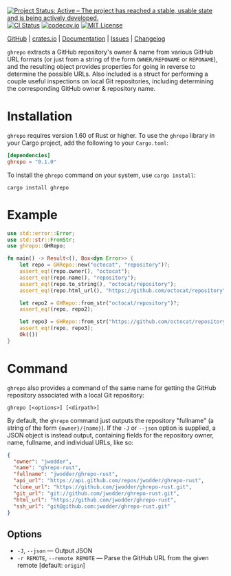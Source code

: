 [![Project Status: Active – The project has reached a stable, usable state and is being actively developed.](https://www.repostatus.org/badges/latest/active.svg)](https://www.repostatus.org/#active)
[![CI Status](https://github.com/jwodder/ghrepo-rust/actions/workflows/test.yml/badge.svg)](https://github.com/jwodder/ghrepo-rust/actions/workflows/test.yml)
[![codecov.io](https://codecov.io/gh/jwodder/ghrepo-rust/branch/master/graph/badge.svg)](https://codecov.io/gh/jwodder/ghrepo-rust)
[![MIT License](https://img.shields.io/github/license/jwodder/ghrepo.svg)](https://opensource.org/licenses/MIT)

[GitHub](https://github.com/jwodder/ghrepo-rust) | [crates.io](https://crates.io/crates/ghrepo) | [Documentation](https://docs.rs/ghrepo) | [Issues](https://github.com/jwodder/ghrepo-rust/issues) | [Changelog](https://github.com/jwodder/ghrepo-rust/blob/master/CHANGELOG.md)

`ghrepo` extracts a GitHub repository's owner & name from various GitHub URL
formats (or just from a string of the form `OWNER/REPONAME` or `REPONAME`), and
the resulting object provides properties for going in reverse to determine the
possible URLs.  Also included is a struct for performing a couple useful
inspections on local Git repositories, including determining the corresponding
GitHub owner & repository name.

Installation
============

`ghrepo` requires version 1.60 of Rust or higher.  To use the `ghrepo` library
in your Cargo project, add the following to your `Cargo.toml`:

```toml
[dependencies]
ghrepo = "0.1.0"
```

To install the `ghrepo` command on your system, use `cargo install`:

    cargo install ghrepo


Example
=======

```rust
use std::error::Error;
use std::str::FromStr;
use ghrepo::GHRepo;

fn main() -> Result<(), Box<dyn Error>> {
    let repo = GHRepo::new("octocat", "repository")?;
    assert_eq!(repo.owner(), "octocat");
    assert_eq!(repo.name(), "repository");
    assert_eq!(repo.to_string(), "octocat/repository");
    assert_eq!(repo.html_url(), "https://github.com/octocat/repository");

    let repo2 = GHRepo::from_str("octocat/repository")?;
    assert_eq!(repo, repo2);

    let repo3 = GHRepo::from_str("https://github.com/octocat/repository")?;
    assert_eq!(repo, repo3);
    Ok(())
}
```

Command
=======

`ghrepo` also provides a command of the same name for getting the GitHub
repository associated with a local Git repository:

```text
ghrepo [<options>] [<dirpath>]
```

By default, the `ghrepo` command just outputs the repository "fullname" (a
string of the form `{owner}/{name}`).  If the `-J` or `--json` option is
supplied, a JSON object is instead output, containing fields for the repository
owner, name, fullname, and individual URLs, like so:

```json
{
  "owner": "jwodder",
  "name": "ghrepo-rust",
  "fullname": "jwodder/ghrepo-rust",
  "api_url": "https://api.github.com/repos/jwodder/ghrepo-rust",
  "clone_url": "https://github.com/jwodder/ghrepo-rust.git",
  "git_url": "git://github.com/jwodder/ghrepo-rust.git",
  "html_url": "https://github.com/jwodder/ghrepo-rust",
  "ssh_url": "git@github.com:jwodder/ghrepo-rust.git"
}
```

Options
-------

- `-J`, `--json` — Output JSON
- `-r REMOTE`, `--remote REMOTE` — Parse the GitHub URL from the given remote
  [default: `origin`]
